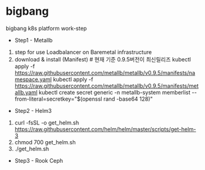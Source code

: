 # bigbang
bigbang k8s platform work-step 

* Step1 - Metallb
 1) step for use Loadbalancer on Baremetal infrastructure
 2) download & install (Manifest) # 현재 기준 0.9.5버전이 최신릴리즈
    kubectl apply -f https://raw.githubusercontent.com/metallb/metallb/v0.9.5/manifests/namespace.yaml
    kubectl apply -f https://raw.githubusercontent.com/metallb/metallb/v0.9.5/manifests/metallb.yaml
    kubectl create secret generic -n metallb-system memberlist --from-literal=secretkey="$(openssl rand -base64 128)"
    
* Step2 - Helm3
 1) curl -fsSL -o get_helm.sh https://raw.githubusercontent.com/helm/helm/master/scripts/get-helm-3
 2) chmod 700 get_helm.sh
 3) ./get_helm.sh

* Step3 - Rook Ceph

 

